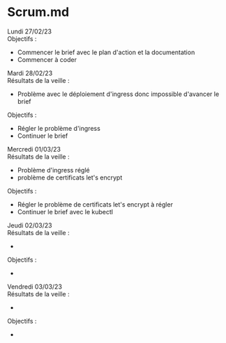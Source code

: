 # Scrum.md 

Lundi 27/02/23  
Objectifs :

* Commencer le brief avec le plan d'action et la documentation
* Commencer à coder

Mardi 28/02/23  
Résultats de la veille :

* Problème avec le déploiement d'ingress donc impossible d'avancer le brief

Objectifs :

* Régler le problème d'ingress
* Continuer le brief

Mercredi 01/03/23  
Résultats de la veille :

* Problème d'ingress réglé
* problème de certificats let's encrypt

Objectifs :

* Régler le problème de certificats let's encrypt à régler
* Continuer le brief avec le kubectl

Jeudi 02/03/23  
Résultats de la veille :

* 

Objectifs :

* 

Vendredi 03/03/23  
Résultats de la veille :

* 

Objectifs :

* 
